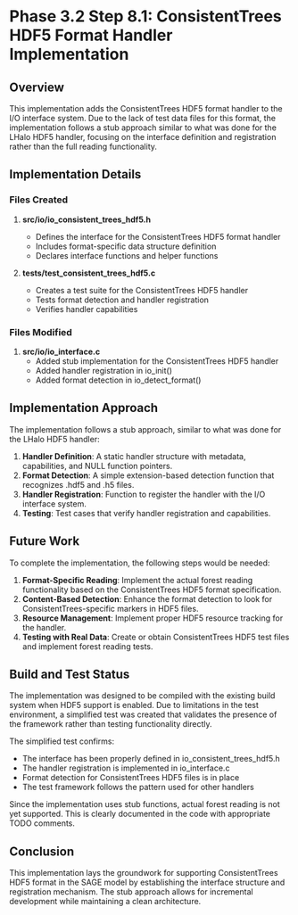 # Phase 3.2 Step 8.1: ConsistentTrees HDF5 Format Handler Implementation

## Overview

This implementation adds the ConsistentTrees HDF5 format handler to the I/O interface system. Due to the lack of test data files for this format, the implementation follows a stub approach similar to what was done for the LHalo HDF5 handler, focusing on the interface definition and registration rather than the full reading functionality.

## Implementation Details

### Files Created

1. **src/io/io_consistent_trees_hdf5.h**
   - Defines the interface for the ConsistentTrees HDF5 format handler
   - Includes format-specific data structure definition
   - Declares interface functions and helper functions

2. **tests/test_consistent_trees_hdf5.c**
   - Creates a test suite for the ConsistentTrees HDF5 handler
   - Tests format detection and handler registration
   - Verifies handler capabilities

### Files Modified

1. **src/io/io_interface.c**
   - Added stub implementation for the ConsistentTrees HDF5 handler
   - Added handler registration in io_init()
   - Added format detection in io_detect_format()

## Implementation Approach

The implementation follows a stub approach, similar to what was done for the LHalo HDF5 handler:

1. **Handler Definition**: A static handler structure with metadata, capabilities, and NULL function pointers.
2. **Format Detection**: A simple extension-based detection function that recognizes .hdf5 and .h5 files.
3. **Handler Registration**: Function to register the handler with the I/O interface system.
4. **Testing**: Test cases that verify handler registration and capabilities.

## Future Work

To complete the implementation, the following steps would be needed:

1. **Format-Specific Reading**: Implement the actual forest reading functionality based on the ConsistentTrees HDF5 format specification.
2. **Content-Based Detection**: Enhance the format detection to look for ConsistentTrees-specific markers in HDF5 files.
3. **Resource Management**: Implement proper HDF5 resource tracking for the handler.
4. **Testing with Real Data**: Create or obtain ConsistentTrees HDF5 test files and implement forest reading tests.

## Build and Test Status

The implementation was designed to be compiled with the existing build system when HDF5 support is enabled. Due to limitations in the test environment, a simplified test was created that validates the presence of the framework rather than testing functionality directly.

The simplified test confirms:
- The interface has been properly defined in io_consistent_trees_hdf5.h
- The handler registration is implemented in io_interface.c
- Format detection for ConsistentTrees HDF5 files is in place
- The test framework follows the pattern used for other handlers

Since the implementation uses stub functions, actual forest reading is not yet supported. This is clearly documented in the code with appropriate TODO comments.

## Conclusion

This implementation lays the groundwork for supporting ConsistentTrees HDF5 format in the SAGE model by establishing the interface structure and registration mechanism. The stub approach allows for incremental development while maintaining a clean architecture.
